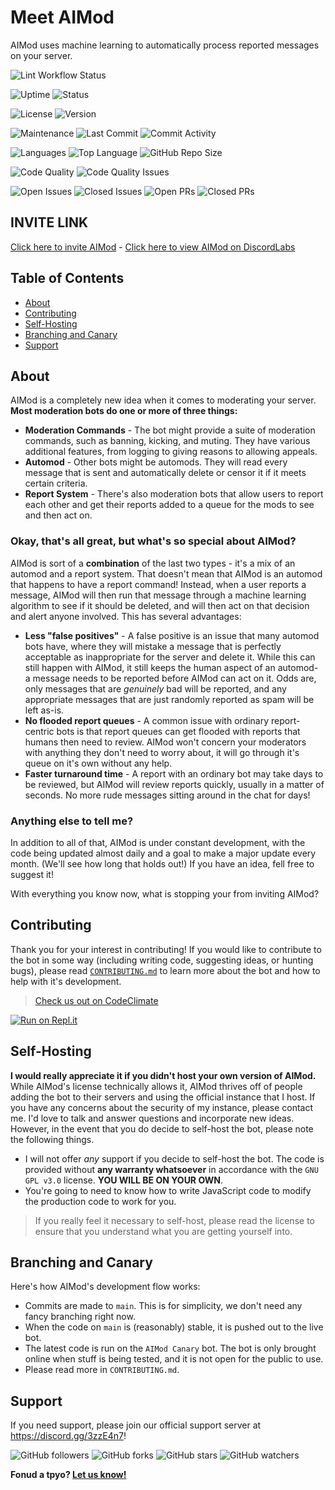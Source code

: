 # Meet AIMod
AIMod uses machine learning to automatically process reported messages on your server.

![Lint Workflow Status](https://img.shields.io/github/workflow/status/xerexDev/AIMod/ESLint?label=Lint&style=for-the-badge)

![Uptime](https://img.shields.io/uptimerobot/ratio/m785979879-8b41100ca85c4a06cbdd0155?style=for-the-badge)
![Status](https://img.shields.io/uptimerobot/status/m785979879-8b41100ca85c4a06cbdd0155?style=for-the-badge)

![License](https://img.shields.io/github/license/xerexDev/AIMod?style=for-the-badge&color=00ff00)
![Version](https://img.shields.io/github/v/release/xerexDev/AIMod?include_prereleases&label=version&style=for-the-badge&color=00ff00)

![Maintenance](https://img.shields.io/maintenance/yes/2020?style=for-the-badge)
![Last Commit](https://img.shields.io/github/last-commit/xerexDev/AIMod?style=for-the-badge)
![Commit Activity](https://img.shields.io/github/commit-activity/m/xerexDev/AIMod?style=for-the-badge)

![Languages](https://img.shields.io/github/languages/count/xerexDev/AIMod?style=for-the-badge&color=0000ff)
![Top Language](https://img.shields.io/github/languages/top/xerexDev/AIMod?style=for-the-badge&color=0000ff)
![GitHub Repo Size](https://img.shields.io/github/repo-size/xerexDev/AIMod?style=for-the-badge&color=0000ff)

![Code Quality](https://img.shields.io/codeclimate/maintainability/xerexDev/AIMod?label=Code%20Quality&style=for-the-badge)
![Code Quality Issues](https://img.shields.io/codeclimate/issues/xerexDev/AIMod?label=Code%20Quality%20Issues&style=for-the-badge)

![Open Issues](https://img.shields.io/github/issues-raw/xerexDev/AIMod?style=for-the-badge&color=ff0000)
![Closed Issues](https://img.shields.io/github/issues-closed-raw/xerexDev/AIMod?style=for-the-badge&color=ff0000)
![Open PRs](https://img.shields.io/github/issues-pr-raw/xerexDev/AIMod?style=for-the-badge&color=00ff00)
![Closed PRs](https://img.shields.io/github/issues-pr-closed-raw/xerexDev/AIMod?style=for-the-badge&color=00ff00)

## INVITE LINK
[Click here to invite AIMod](https://discord.com/api/oauth2/authorize?client_id=676864099832954884&permissions=2080762967&redirect_uri=https%3A%2F%2Fauth.meetAIMod.ml&response_type=code&scope=identify%20guilds.join%20bot) - [Click here to view AIMod on DiscordLabs](https://dbots.cc/AIMod)

## Table of Contents
* [About](https://github.com/xerexDev/AIMod#about)
* [Contributing](https://github.com/xerexDev/AIMod#contributing)
* [Self-Hosting](https://github.com/xerexDev/AIMod#self-hosting)
* [Branching and Canary](https://github.com/xerexDev/AIMod#branching-and-canary)
* [Support](https://github.com/xerexDev/AIMod#support)

## About
AIMod is a completely new idea when it comes to moderating your server. **Most moderation bots do one or more of three things:**
* **Moderation Commands** - The bot might provide a suite of moderation commands, such as banning, kicking, and muting. They have various additional features, from logging to giving reasons to allowing appeals.
* **Automod** - Other bots might be automods. They will read every message that is sent and automatically delete or censor it if it meets certain criteria.
* **Report System** - There's also moderation bots that allow users to report each other and get their reports added to a queue for the mods to see and then act on.

### Okay, that's all great, but what's so special about AIMod?
AIMod is sort of a **combination** of the last two types - it's a mix of an automod and a report system. That doesn't mean that AIMod is an automod that happens to have a report command! Instead, when a user reports a message, AIMod will then run that message through a machine learning algorithm to see if it should be deleted, and will then act on that decision and alert anyone involved. This has several advantages:
* **Less "false positives"** - A false positive is an issue that many automod bots have, where they will mistake a message that is perfectly acceptable as inappropriate for the server and delete it. While this can still happen with AIMod, it still keeps the human aspect of an automod- a message needs to be reported before AIMod can act on it. Odds are, only messages that are *genuinely* bad will be reported, and any appropriate messages that are just randomly reported as spam will be left as-is.
* **No flooded report queues** - A common issue with ordinary report-centric bots is that report queues can get flooded with reports that humans then need to review. AIMod won't concern your moderators with anything they don't need to worry about, it will go through it's queue on it's own without any help.
* **Faster turnaround time** - A report with an ordinary bot may take days to be reviewed, but AIMod will review reports quickly, usually in a matter of seconds. No more rude messages sitting around in the chat for days!

### Anything else to tell me?
In addition to all of that, AIMod is under constant development, with the code being updated almost daily and a goal to make a major update every month. (We'll see how long that holds out!) If you have an idea, fell free to suggest it!

With everything you know now, what is stopping your from inviting AIMod?

## Contributing
Thank you for your interest in contributing! If you would like to contribute to the bot in some way (including writing code, suggesting ideas, or hunting bugs), please read [`CONTRIBUTING.md`](https://github.com/xerexDev/AIMod/blob/master/CONTRIBUTING.md) to learn more about the bot and how to help with it's development.

> [Check us out on CodeClimate](https://codeclimate.com/github/xerexDev/AIMod)

[![Run on Repl.it](https://repl.it/badge/github/xerexDev/AIMod)](https://repl.it/github/xerexDev/AIMod)

## Self-Hosting
**I would really appreciate it if you didn't host your own version of AIMod.** While AIMod's license technically allows it, AIMod thrives off of people adding the bot to their servers and using the official instance that I host. If you have any concerns about the security of my instance, please contact me. I'd love to talk and answer questions and incorporate new ideas. However, in the event that you do decide to self-host the bot, please note the following things.
* I will not offer *any* support if you decide to self-host the bot. The code is provided without **any warranty whatsoever** in accordance with the `GNU GPL v3.0` license. **YOU WILL BE ON YOUR OWN**.
* You're going to need to know how to write JavaScript code to modify the production code to work for you.

> If you really feel it necessary to self-host, please read the license to ensure that you understand what you are getting yourself into.

## Branching and Canary
Here's how AIMod's development flow works:
* Commits are made to `main`. This is for simplicity, we don't need any fancy branching right now.
* When the code on `main` is (reasonably) stable, it is pushed out to the live bot.
* The latest code is run on the `AIMod Canary` bot. The bot is only brought online when stuff is being tested, and it is not open for the public to use.
* Please read more in `CONTRIBUTING.md`.

## Support
If you need support, please join our official support server at https://discord.gg/3zzE4n7!

![GitHub followers](https://img.shields.io/github/followers/xerexDev?label=Follow%20xerexDev&style=social) ![GitHub forks](https://img.shields.io/github/forks/xerexDev/AIMod?label=Fork&style=social) ![GitHub stars](https://img.shields.io/github/stars/xerexDev/AIMod?label=Star&style=social) ![GitHub watchers](https://img.shields.io/github/watchers/xerexDev/AIMod?label=Watch&style=social)

**Fonud a tpyo? [Let us know!](https://github.com/xerexDev/AIMod/issues/new)**
